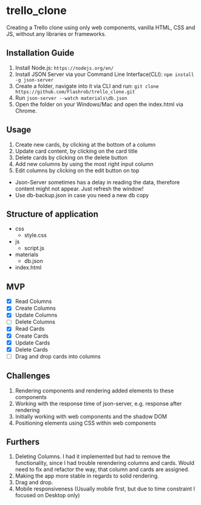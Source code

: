 # trello_clone

Creating a Trello clone using only web components, vanilla HTML, CSS and JS, without any libraries or frameworks.

## Installation Guide

 1. Install Node.js: `https://nodejs.org/en/`
 2. Install JSON Server via your Command Line Interface(CLI): `npm install -g json-server`
 3. Create a folder, navigate into it via CLI and run: `git clone https://github.com/Flashrob/trello_clone.git`
 4. Run `json-server --watch materials\db.json`
 5. Open the folder on your Windows/Mac and open the index.html via Chrome.

## Usage

 1. Create new cards, by clicking at the bottom of a column
 2. Update card content, by clicking on the card title
 3. Delete cards by clicking on the delete button
 4. Add new columns by using the most right input column
 5. Edit columns by clicking on the edit button on top

 * Json-Server sometimes has a delay in reading the data, therefore content might not appear. Just refresh the window!
 * Use db-backup.json in case you need a new db copy

## Structure of application

 - css
   - style.css
 - js
   - script.js
 - materials
   - db.json 
 - index.html 

## MVP

 - [X] Read Columns
 - [X] Create Columns
 - [X] Update Columns
 - [ ] Delete Columns
 - [X] Read Cards
 - [X] Create Cards
 - [X] Update Cards
 - [X] Delete Cards
 - [ ] Drag and drop cards into columns

 ## Challenges

 1. Rendering components and rendering added elements to these components
 2. Working with the response time of json-server, e.g. response after rendering
 3. Initially working with web components and the shadow DOM
 4. Positioning elements using CSS within web components

 ## Furthers

 1. Deleting Columns. I had it implemented but had to remove the functionality, since I had trouble rerendering columns and cards. Would need to fix and refactor the way, that column and cards are assigned.
 2. Making the app more stable in regards to solid rendering.
 3. Drag and drop.
 4. Mobile responsiveness (Usually mobile first, but due to time constraint I focused on Desktop only)
